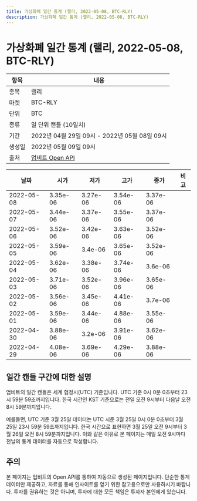 ```yaml
---
title: 가상화폐 일간 통계 (랠리, 2022-05-08, BTC-RLY)
description: 가상화폐 일간 통계 (랠리, 2022-05-08, BTC-RLY)
---
```



가상화폐 일간 통계 (랠리, 2022-05-08, BTC-RLY)
===

|항목|내용|
|--|--|
|종목|랠리|
|마켓|BTC-RLY|
|단위|BTC|
|종류|일 단위 캔들 (10일치)|
|기간|2022년 04월 29일 09시 - 2022년 05월 08일 09시|
|생성일|2022년 05월 09일 09시|
|출처|[업비트 Open API](https://docs.upbit.com)|


|날짜|시가|저가|고가|종가|비고|
|--|--|--|--|--|--|
|2022-05-08|3.35e-06|3.27e-06|3.54e-06|3.37e-06|    |
|2022-05-07|3.44e-06|3.37e-06|3.55e-06|3.37e-06|    |
|2022-05-06|3.52e-06|3.42e-06|3.63e-06|3.52e-06|    |
|2022-05-05|3.59e-06|3.4e-06|3.65e-06|3.52e-06|    |
|2022-05-04|3.62e-06|3.38e-06|3.74e-06|3.6e-06|    |
|2022-05-03|3.71e-06|3.52e-06|3.96e-06|3.65e-06|    |
|2022-05-02|3.56e-06|3.45e-06|4.41e-06|3.7e-06|    |
|2022-05-01|3.59e-06|3.44e-06|4.88e-06|3.55e-06|    |
|2022-04-30|3.88e-06|3.2e-06|3.91e-06|3.62e-06|    |
|2022-04-29|4.08e-06|3.69e-06|4.29e-06|3.88e-06|    |


일간 캔들 구간에 대한 설명
---


업비트의 일간 캔들은 세계 협정시(UTC) 기준입니다. 
UTC 기준 0시 0분 0초부터 23시 59분 59초까지입니다. 
한국 시간인 KST 기준으로는 전일 오전 9시부터 다음날 오전 8시 59분까지입니다. 


예를들면, UTC 기준 3월 25일 데이터는 UTC 시준 3월 25일 0시 0분 0초부터 3월 25일 23시 59분 59초까지입니다. 
한국 시간으로 표현하면 3월 25일 오전 9시부터 3월 26일 오전 8시 59분까지입니다. 
이와 같은 이유로 본 페이지는 매일 오전 9시마다 전날의 통계 데이터를 자동으로 작성합니다. 


주의
---


본 페이지는 업비트의 Open API를 통하여 자동으로 생성된 페이지입니다. 
단순한 통계 데이터만 제공하고, 자료를 통해 인사이트를 얻기 위한 참고용으로만 사용하시기 바랍니다. 
투자를 권유하는 것은 아니며, 투자에 대한 모든 책임은 투자자 본인에게 있습니다. 
